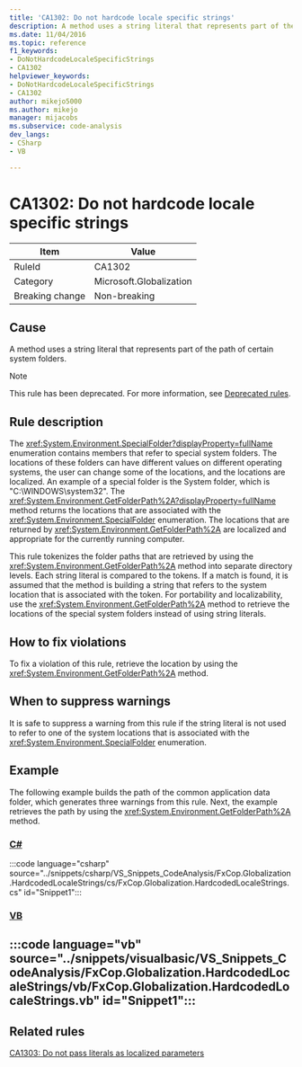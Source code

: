 ```yaml
---
title: 'CA1302: Do not hardcode locale specific strings'
description: A method uses a string literal that represents part of the path of certain system folders.
ms.date: 11/04/2016
ms.topic: reference
f1_keywords:
- DoNotHardcodeLocaleSpecificStrings
- CA1302
helpviewer_keywords:
- DoNotHardcodeLocaleSpecificStrings
- CA1302
author: mikejo5000
ms.author: mikejo
manager: mijacobs
ms.subservice: code-analysis
dev_langs:
- CSharp
- VB

---
```


# CA1302: Do not hardcode locale specific strings

|Item|Value|
|-|-|
|RuleId|CA1302|
|Category|Microsoft.Globalization|
|Breaking change|Non-breaking|

## Cause

A method uses a string literal that represents part of the path of certain system folders.

> [!NOTE]
> This rule has been deprecated. For more information, see [Deprecated rules](fxcop-unported-deprecated-rules.md).

## Rule description

The <xref:System.Environment.SpecialFolder?displayProperty=fullName> enumeration contains members that refer to special system folders. The locations of these folders can have different values on different operating systems, the user can change some of the locations, and the locations are localized. An example of a special folder is the System folder, which is "C:\WINDOWS\system32". The <xref:System.Environment.GetFolderPath%2A?displayProperty=fullName> method returns the locations that are associated with the <xref:System.Environment.SpecialFolder> enumeration. The locations that are returned by <xref:System.Environment.GetFolderPath%2A> are localized and appropriate for the currently running computer.

This rule tokenizes the folder paths that are retrieved by using the <xref:System.Environment.GetFolderPath%2A> method into separate directory levels. Each string literal is compared to the tokens. If a match is found, it is assumed that the method is building a string that refers to the system location that is associated with the token. For portability and localizability, use the <xref:System.Environment.GetFolderPath%2A> method to retrieve the locations of the special system folders instead of using string literals.

## How to fix violations

To fix a violation of this rule, retrieve the location by using the <xref:System.Environment.GetFolderPath%2A> method.

## When to suppress warnings

It is safe to suppress a warning from this rule if the string literal is not used to refer to one of the system locations that is associated with the <xref:System.Environment.SpecialFolder> enumeration.

## Example

The following example builds the path of the common application data folder, which generates three warnings from this rule. Next, the example retrieves the path by using the <xref:System.Environment.GetFolderPath%2A> method.

### [C#](#tab/csharp)

:::code language="csharp" source="../snippets/csharp/VS_Snippets_CodeAnalysis/FxCop.Globalization.HardcodedLocaleStrings/cs/FxCop.Globalization.HardcodedLocaleStrings.cs" id="Snippet1":::

### [VB](#tab/vb)

:::code language="vb" source="../snippets/visualbasic/VS_Snippets_CodeAnalysis/FxCop.Globalization.HardcodedLocaleStrings/vb/FxCop.Globalization.HardcodedLocaleStrings.vb" id="Snippet1":::
---

## Related rules

[CA1303: Do not pass literals as localized parameters](/dotnet/fundamentals/code-analysis/quality-rules/ca1303)
